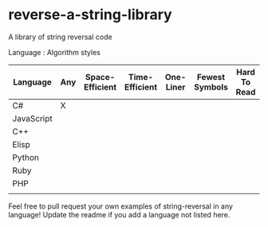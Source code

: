 # reverse-a-string-library
A library of string reversal code

Language : Algorithm styles

| Language   | Any       | Space-Efficient | Time-Efficient | One-Liner | Fewest Symbols | Hard To Read | Most Verbose |
|------------|-----------|-----------------|----------------|-----------|----------------|--------------|--------------|
| C#         | X         |                 |                |           |                |              |              |
| JavaScript |           |                 |                |           |                |              |              |
| C++        |           |                 |                |           |                |              |              |
| Elisp      |           |                 |                |           |                |              |              |
| Python     |           |                 |                |           |                |              |              |
| Ruby       |           |                 |                |           |                |              |              |
| PHP        |           |                 |                |           |                |              |              |
|            |           |                 |                |           |                |              |              |

Feel free to pull request your own examples of string-reversal in any language! Update the readme if you add a language not listed here.
